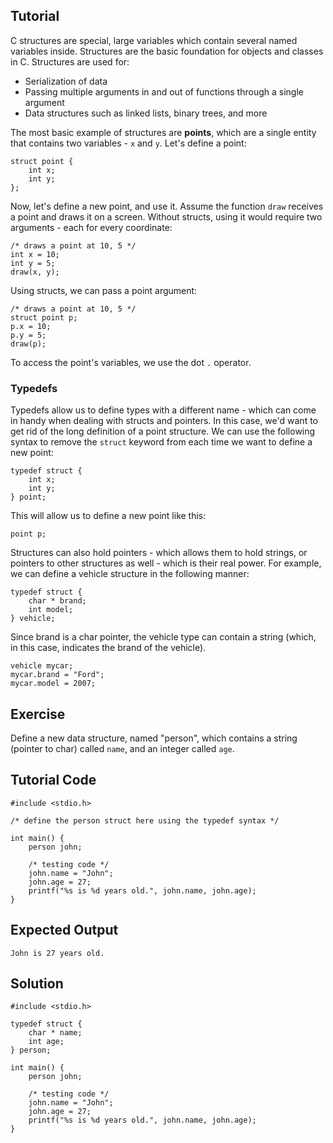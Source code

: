 Tutorial
--------

C structures are special, large variables which contain several named variables inside. Structures are the basic foundation for objects and classes in C. Structures are used for:

* Serialization of data
* Passing multiple arguments in and out of functions through a single argument
* Data structures such as linked lists, binary trees, and more

The most basic example of structures are **points**, which are a single entity that contains two variables - `x` and `y`. Let's define a point:

    struct point {
        int x;
        int y;
    };

Now, let's define a new point, and use it. Assume the function `draw` receives a point and draws it on a screen. Without structs, using it would require two arguments - each for every coordinate:

    /* draws a point at 10, 5 */
    int x = 10;
    int y = 5;
    draw(x, y);

Using structs, we can pass a point argument:

    /* draws a point at 10, 5 */
    struct point p;
    p.x = 10;
    p.y = 5;
    draw(p);

To access the point's variables, we use the dot `.` operator. 

### Typedefs

Typedefs allow us to define types with a different name - which can come in handy when dealing with structs and pointers. In this case, we'd want to get rid of the long definition of a point structure. We can use the following syntax to remove the `struct` keyword from each time we want to define a new point:

    typedef struct {
        int x;
        int y;
    } point;

This will allow us to define a new point like this:

    point p;

Structures can also hold pointers - which allows them to hold strings, or pointers to other structures as well - which is their real power. For example, we can define a vehicle structure in the following manner:

    typedef struct {
        char * brand;
        int model;
    } vehicle;

Since brand is a char pointer, the vehicle type can contain a string (which, in this case, indicates the brand of the vehicle).

    vehicle mycar;
    mycar.brand = "Ford";
    mycar.model = 2007;

Exercise
--------

Define a new data structure, named "person", which contains a string (pointer to char) called `name`, and an integer called `age`.

Tutorial Code
-------------

    #include <stdio.h>

    /* define the person struct here using the typedef syntax */

    int main() {
        person john;

        /* testing code */
        john.name = "John";
        john.age = 27;
        printf("%s is %d years old.", john.name, john.age);
    }

Expected Output
---------------

    John is 27 years old.

Solution
--------

    #include <stdio.h>

    typedef struct {
        char * name;
        int age;
    } person;

    int main() {
        person john;

        /* testing code */
        john.name = "John";
        john.age = 27;
        printf("%s is %d years old.", john.name, john.age);
    }
